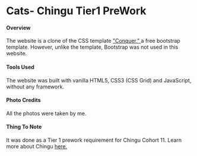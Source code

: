 # Cats- Chingu Tier1 PreWork 
#### Overview

The website is a clone of the CSS template ["Conquer," ](https://www.free-css.com/free-css-templates/page196/conquer)a free bootstrap template. However, unlike the template, Bootstrap was not used in this website.



#### Tools Used

The website was built with vanilla HTML5, CSS3 (CSS Grid) and JavaScript, without any framework. 



#### Photo Credits

All the photos were taken by me. 



#### Thing To Note

It was done as a Tier 1 prework requirement for Chingu Cohort 11. Learn more about Chingu [here.](https://chingu.io/)